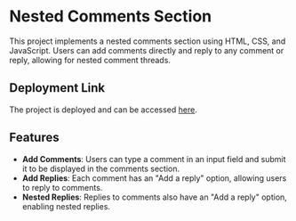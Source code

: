 # Nested Comments Section

This project implements a nested comments section using HTML, CSS, and JavaScript. Users can add comments directly and reply to any comment or reply, allowing for nested comment threads.

## Deployment Link

The project is deployed and can be accessed [here](https://nested-comments-sections-fw19-0047.netlify.app/).

## Features

- **Add Comments**: Users can type a comment in an input field and submit it to be displayed in the comments section.
- **Add Replies**: Each comment has an "Add a reply" option, allowing users to reply to comments.
- **Nested Replies**: Replies to comments also have an "Add a reply" option, enabling nested replies.






